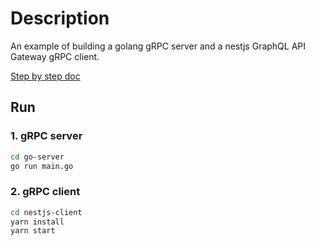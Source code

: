# Description

An example of building a golang gRPC server and a nestjs GraphQL API Gateway gRPC client.

[Step by step doc](/step_by_step_doc.md)



## Run

### 1. gRPC server

```bash
cd go-server
go run main.go
```

### 2. gRPC client

```bash
cd nestjs-client
yarn install
yarn start
```

